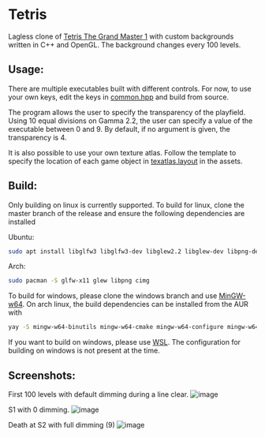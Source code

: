 # Tetris

Lagless clone of [Tetris The Grand Master 1](https://tetris.fandom.com/wiki/Tetris_The_Grand_Master) with custom backgrounds written in C++ and OpenGL. The background changes every 100 levels.

## Usage:

There are multiple executables built with different controls. For now, to use your own keys, edit the keys in [common.hpp](https://github.com/caoculus/Tetris/blob/6cd5a72e675ff5d483a5618f1623d84c9f099533/game/common.hpp#L104-L110) and build from source.

The program allows the user to specify the transparency of the playfield. Using 10 equal divisions on Gamma 2.2, the user can specify a value of the executable between 0 and 9. By default, if no argument is given, the transparency is 4.

It is also possible to use your own texture atlas. Follow the template to specify the location of each game object in [texatlas.layout](https://github.com/caoculus/Tetris/blob/6cd5a72e675ff5d483a5618f1623d84c9f099533/assets/texatlas.layout) in the assets.

## Build:

Only building on linux is currently supported. To build for linux, clone the master branch of the release and ensure the following dependencies are installed

Ubuntu: 
```bash
sudo apt install libglfw3 libglfw3-dev libglew2.2 libglew-dev libpng-dev cimg-dev
```
Arch:
```bash
sudo pacman -S glfw-x11 glew libpng cimg
```

To build for windows, please clone the windows branch and use [MinGW-w64](https://www.mingw-w64.org/). On arch linux, the build dependencies can be installed from the AUR with
```bash
yay -S mingw-w64-binutils mingw-w64-cmake mingw-w64-configure mingw-w64-crt mingw-w64-environment mingw-w64-gcc mingw-w64-glew mingw-w64-glfw mingw-w64-gmp mingw-w64-headers mingw-w64-libpng mingw-w64-lzlib mingw-w64-make mingw-w64-pkg-config mingw-w64-winpthreads mingw-w64-zlib
```

If you want to build on windows, please use [WSL](https://docs.microsoft.com/en-us/windows/wsl/install). The configuration for building on windows is not present at the time.

## Screenshots:

First 100 levels with default dimming during a line clear.
![image](https://user-images.githubusercontent.com/71615343/148637532-5395e4f3-1ced-44ab-a327-fd666acb217d.png)

S1 with 0 dimming.
![image](https://user-images.githubusercontent.com/71615343/148637474-0ea49e90-a686-44b8-a0fb-e652dd40835d.png)

Death at S2 with full dimming (9)
![image](https://user-images.githubusercontent.com/71615343/148637204-b8c2b68a-0e74-4282-b01d-fe1e7a63cd8e.png)

